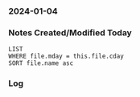 ### 2024-01-04

### Notes Created/Modified Today
```dataview
LIST 
WHERE file.mday = this.file.cday
SORT file.name asc
```
### Log
